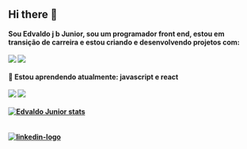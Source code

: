 ## Hi there 👋


<b>Sou Edvaldo j b Junior, sou um programador front end, estou em transição de carreira e estou criando e desenvolvendo projetos com: <b/>
<br>
<br>
<img src="https://img.shields.io/badge/HTML5-E34F26?style=for-the-badge&logo=html5&logoColor=white"/>
<img src="https://img.shields.io/badge/CSS3-1572B6?style=for-the-badge&logo=css3&logoColor=white"/>
<br>
<br>
🌱 Estou aprendendo atualmente: javascript e react
<br>
<br>
<img src="https://img.shields.io/badge/JavaScript-323330?style=for-the-badge&logo=javascript&logoColor=F7DF1E"/>
<img src="https://img.shields.io/badge/React-20232A?style=for-the-badge&logo=react&logoColor=61DAFB"/>
<br>
<br>
[![Edvaldo Junior stats](https://github-readme-stats.vercel.app/api?username=Edvaldo-jb-Junior)](https://github.com/anuraghazra/github-readme-stats)
<br>
<br>
<br>
<a href="www.linkedin.com/in/edvaldo-programadorfronteend"><img  src="https://img.shields.io/badge/LinkedIn-0077B5?style=for-the-badge&logo=linkedin&logoColor=white" alt="linkedin-logo"/><a/>


 
  
